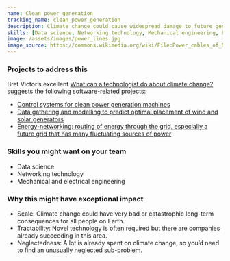 ```yaml
---
name: Clean power generation
tracking_name: clean_power_generation
description: Climate change could cause widespread damage to future generations. There is also a non-negligible chance of catastrophic harm. Part of the solution to this is to develop cleaner ways to produce energy.
skills: [Data science, Networking technology, Mechanical engineering, Electrical engineering]
image: /assets/images/power_lines.jpg
image_source: https://commons.wikimedia.org/wiki/File:Power_cables_of_National_Power_Grid_in_Brahmanbaria.jpg
---
```


### Projects to address this

Bret Victor’s excellent [What can a technologist do about climate change?](http://worrydream.com/#!/ClimateChange) suggests the following software-related projects:

* [Control systems for clean power generation machines](http://worrydream.com/ClimateChange/#production-stuff)
* [Data gathering and modelling to predict optimal placement of wind and solar generators](http://worrydream.com/ClimateChange/#production-computation)
* [Energy-networking: routing of energy through the grid, especially a future grid that has many fluctuating sources of power](http://worrydream.com/ClimateChange/#moving-networking)

### Skills you might want on your team

* Data science
* Networking technology
* Mechanical and electrical engineering

### Why this might have exceptional impact

* Scale: Climate change could have very bad or catastrophic long-term consequences for all people on Earth.
* Tractability: Novel technology is often required but there are companies already succeeding in this area.
* Neglectedness: A lot is already spent on climate change, so you’d need to find an unusually neglected sub-problem.
